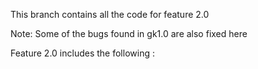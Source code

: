 This branch contains all the code for feature 2.0

Note: Some of the bugs found in gk1.0 are also fixed here

Feature 2.0 includes the following :
